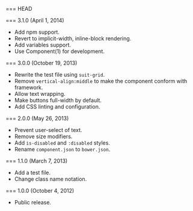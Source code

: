 === HEAD

=== 3.1.0 (April 1, 2014)

* Add npm support.
* Revert to implicit-width, inline-block rendering.
* Add variables support.
* Use Component(1) for development.

=== 3.0.0 (October 19, 2013)

* Rewrite the test file using `suit-grid`.
* Remove `vertical-align:middle` to make the component conform with framework.
* Allow text wrapping.
* Make buttons full-width by default.
* Add CSS linting and configuration.

=== 2.0.0 (May 26, 2013)

* Prevent user-select of text.
* Remove size modifiers.
* Add `is-disabled` and `:disabled` styles.
* Rename `component.json` to `bower.json`.

=== 1.1.0 (March 7, 2013)

* Add a test file.
* Change class name notation.

=== 1.0.0 (October 4, 2012)

* Public release.
